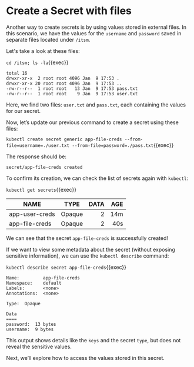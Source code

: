 # Create a Secret with files

Another way to create secrets is by using values stored in external files. In this scenario, we have the values for the `username` and `password` saved in separate files located under `/itsm`.

Let's take a look at these files:

`cd /itsm; ls -la`{{exec}}

```
total 16
drwxr-xr-x  2 root root 4096 Jan  9 17:53 .
drwxr-xr-x 20 root root 4096 Jan  9 17:53 ..
-rw-r--r--  1 root root   13 Jan  9 17:53 pass.txt
-rw-r--r--  1 root root    9 Jan  9 17:53 user.txt
```

Here, we find two files: `user.txt` and `pass.txt`, each containing the values for our secret.

Now, let’s update our previous command to create a secret using these files:

`kubectl create secret generic app-file-creds --from-file=username=./user.txt --from-file=password=./pass.txt`{{exec}}

The response should be: 

```
secret/app-file-creds created
```

To confirm its creation, we can check the list of secrets again with `kubectl`:

`kubectl get secrets`{{exec}}

| NAME            |     TYPE    | DATA  |  AGE  | 
| --------------- |:-----------:| -----:| -----:|
| app-user-creds  |  Opaque     |  2    | 14m   |
| app-file-creds  |  Opaque     |  2    | 40s   |

We can see that the secret `app-file-creds` is successfully created!

If we want to view some metadata about the secret (without exposing sensitive information), we can use the `kubectl describe` command:

`kubectl describe secret app-file-creds`{{exec}}

```
Name:         app-file-creds
Namespace:    default
Labels:       <none>
Annotations:  <none>

Type:  Opaque

Data
====
password:  13 bytes
username:  9 bytes
```

This output shows details like the `keys` and the secret `type`, but does not reveal the sensitive values.

Next, we’ll explore how to access the values stored in this secret.